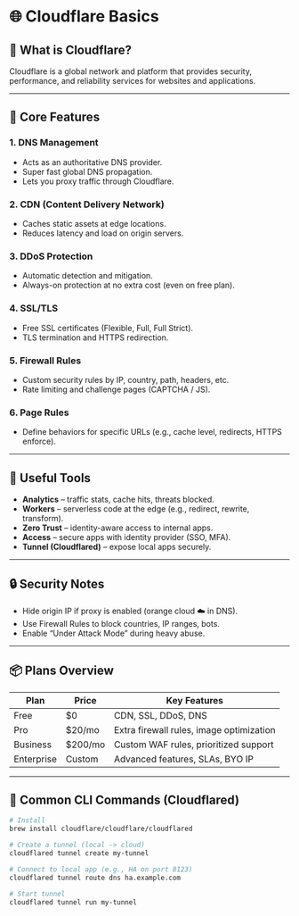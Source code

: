# 🌐 Cloudflare Basics

## 🧠 What is Cloudflare?
Cloudflare is a global network and platform that provides security, performance, and reliability services for websites and applications.

---

## 🚀 Core Features

### 1. DNS Management
- Acts as an authoritative DNS provider.
- Super fast global DNS propagation.
- Lets you proxy traffic through Cloudflare.

### 2. CDN (Content Delivery Network)
- Caches static assets at edge locations.
- Reduces latency and load on origin servers.

### 3. DDoS Protection
- Automatic detection and mitigation.
- Always-on protection at no extra cost (even on free plan).

### 4. SSL/TLS
- Free SSL certificates (Flexible, Full, Full Strict).
- TLS termination and HTTPS redirection.

### 5. Firewall Rules
- Custom security rules by IP, country, path, headers, etc.
- Rate limiting and challenge pages (CAPTCHA / JS).

### 6. Page Rules
- Define behaviors for specific URLs (e.g., cache level, redirects, HTTPS enforce).

---

## 🧰 Useful Tools

- **Analytics** – traffic stats, cache hits, threats blocked.
- **Workers** – serverless code at the edge (e.g., redirect, rewrite, transform).
- **Zero Trust** – identity-aware access to internal apps.
- **Access** – secure apps with identity provider (SSO, MFA).
- **Tunnel (Cloudflared)** – expose local apps securely.

---

## 🔒 Security Notes

- Hide origin IP if proxy is enabled (orange cloud ☁️ in DNS).
- Use Firewall Rules to block countries, IP ranges, bots.
- Enable “Under Attack Mode” during heavy abuse.

---

## 📦 Plans Overview

| Plan       | Price     | Key Features                          |
|------------|-----------|----------------------------------------|
| Free       | $0        | CDN, SSL, DDoS, DNS                    |
| Pro        | $20/mo    | Extra firewall rules, image optimization |
| Business   | $200/mo   | Custom WAF rules, prioritized support |
| Enterprise | Custom    | Advanced features, SLAs, BYO IP        |

---

## 📁 Common CLI Commands (Cloudflared)

```bash
# Install
brew install cloudflare/cloudflare/cloudflared

# Create a tunnel (local -> cloud)
cloudflared tunnel create my-tunnel

# Connect to local app (e.g., HA on port 8123)
cloudflared tunnel route dns ha.example.com

# Start tunnel
cloudflared tunnel run my-tunnel